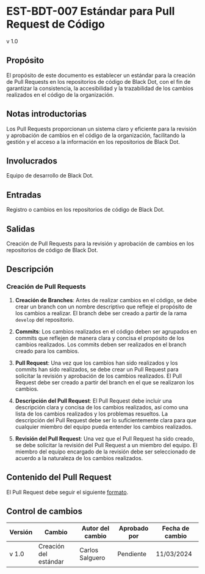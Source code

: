 # EST-BDT-007 Estándar para Pull Request de Código

v 1.0

## Propósito

El propósito de este documento es establecer un estándar para la creación de Pull Requests en los repositorios de código de Black Dot, con el fin de garantizar la consistencia, la accesibilidad y la trazabilidad de los cambios realizados en el código de la organización.

## Notas introductorias

Los Pull Requests proporcionan un sistema claro y eficiente para la revisión y aprobación de cambios en el código de la organización, facilitando la gestión y el acceso a la información en los repositorios de Black Dot.

## Involucrados

Equipo de desarrollo de Black Dot.

## Entradas

Registro o cambios en los repositorios de código de Black Dot.

## Salidas

Creación de Pull Requests para la revisión y aprobación de cambios en los repositorios de código de Black Dot.

## Descripción

### Creación de Pull Requests

1. **Creación de Branches**: Antes de realizar cambios en el código, se debe crear un branch con un nombre descriptivo que refleje el propósito de los cambios a realizar. El branch debe ser creado a partir de la rama `develop` del repositorio.

2. **Commits**: Los cambios realizados en el código deben ser agrupados en commits que reflejen de manera clara y concisa el propósito de los cambios realizados. Los commits deben ser realizados en el branch creado para los cambios.

3. **Pull Request**: Una vez que los cambios han sido realizados y los commits han sido realizados, se debe crear un Pull Request para solicitar la revisión y aprobación de los cambios realizados. El Pull Request debe ser creado a partir del branch en el que se realizaron los cambios.

4. **Descripción del Pull Request**: El Pull Request debe incluir una descripción clara y concisa de los cambios realizados, así como una lista de los cambios realizados y los problemas resueltos. La descripción del Pull Request debe ser lo suficientemente clara para que cualquier miembro del equipo pueda entender los cambios realizados.

5. **Revisión del Pull Request**: Una vez que el Pull Request ha sido creado, se debe solicitar la revisión del Pull Request a un miembro del equipo. El miembro del equipo encargado de la revisión debe ser seleccionado de acuerdo a la naturaleza de los cambios realizados.

## Contenido del Pull Request

El Pull Request debe seguir el siguiente [formato](https://black-dot-2024.github.io/docs/estandares/est-bdt-007/f-est-bdt-007A).

## Control de cambios

| Versión | Cambio                | Autor del cambio | Aprobado por | Fecha de cambio |
| ------- | --------------------- | ---------------- | ------------ | --------------- |
| v 1.0   | Creación del estándar | Carlos Salguero  | Pendiente    | 11/03/2024      |

